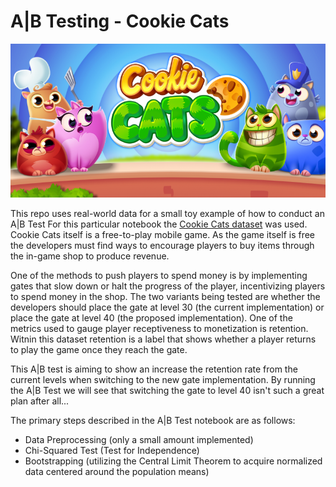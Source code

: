 # A|B Testing - Cookie Cats
<img src='images/cookie_cats.jpg'>

This repo uses real-world data for a small toy example of how to conduct an A|B Test
For this particular notebook the [Cookie Cats dataset](https://www.kaggle.com/mursideyarkin/mobile-games-ab-testing-cookie-cats) was used. Cookie Cats itself is a free-to-play mobile game. As the game itself is free the developers must find ways to encourage players to buy items through the in-game shop to produce revenue. 

One of the methods to push players to spend money is by implementing gates that slow down or halt the progress of the player, incentivizing players to spend money in the shop. The two variants being tested are whether the developers should place the gate at level 30 (the current implementation) or place the gate at level 40 (the proposed implementation). One of the metrics used to gauge player receptiveness to monetization is retention. Witnin this dataset retention is a label that shows whether a player returns to play the game once they reach the gate. 

This A|B test is aiming to show an  increase the retention rate from the current levels when switching to the new gate implementation. By running the A|B Test we will see that switching the gate to level 40 isn't such a great plan after all...

The primary steps described in the A|B Test notebook are as follows:
* Data Preprocessing (only a small amount implemented)
* Chi-Squared Test (Test for Independence)
* Bootstrapping (utilizing the Central Limit Theorem to acquire normalized data centered around the population means)
